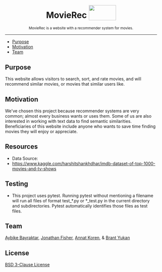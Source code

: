<h1 align="center">MovieRec
  <sub>
    <img src="https://c.pxhere.com/images/6d/90/07af6a31003f44671b90e75d50a4-1566355.jpg!d" height="50" width="90">
  </sub>
</h1>

<p align="center">
  <sup>
    MovieRec is a website with a recommender system for movies.
  </sup>
  <br>
</p>

***

* [Purpose](#purpose)
* [Motivation](#motivation)
* [Team](#team)

## Purpose

This website allows visitors to search, sort, and rate movies, and will recommend similar movies, or movies that similar users like.

## Motivation

We've chosen this project because recommender systems are very common; almost every business wants or uses them. Some of us are also interested in working with text data to find semantic similarities. Beneficiaries of this website include anyone who wants to save time finding movies they will enjoy or appreciate.

## Resources
- Data Source:
- https://www.kaggle.com/harshitshankhdhar/imdb-dataset-of-top-1000-movies-and-tv-shows


## Testing
- This project uses pytest.  Running pytest without mentioning a filename will run all files of format test_*.py or *_test.py in the current directory and subdirectories. Pytest automatically identifies those files as test files.

## Team

[Aybike Bayraktar](https://github.com/aybikke), [Jonathan Fisher](https://github.com/Jfish2), [Annat Koren](https://github.com/a-kor-en), & [Brant Yukan](https://github.com/byukan)

## License

[BSD 3-Clause License](https://github.com/byukan/movie-rec/blob/main/LICENSE)
